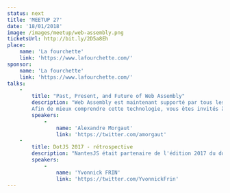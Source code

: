 ```yaml
---
status: next
title: 'MEETUP 27'
date: '18/01/2018'
image: /images/meetup/web-assembly.png
ticketsUrl: http://bit.ly/2D5a8Eh
place:
    name: 'La fourchette'
    link: 'https://www.lafourchette.com/'
sponsor:
    name: 'La fourchette'
    link: 'https://www.lafourchette.com/'
talks:
    -
        title: "Past, Present, and Future of Web Assembly"
        description: "Web Assembly est maintenant supporté par tous les navigateurs moderne. Certains y voient une solution pour developper pour le web sans JavaScript, tandis que d'autres sont plus excités par les performances annoncées.
        Afin de mieux comprendre cette technologie, vous êtes invités à un voyage de ses origines au present, suivi d'une vision sur les impacts concrets que nous pouvons attendre pour les années qui suivent."
        speakers:
            -
                name: 'Alexandre Morgaut'
                link: 'https://twitter.com/amorgaut'
    -
        title: DotJS 2017 - rétrospective
        description: "NantesJS était partenaire de l'édition 2017 du dotJS. Nous vous proposons un retour de cet événement incontournable, pour rester à la pointe des actus du monde JavaScript"
        speakers:
            -
                name: 'Yvonnick FRIN'
                link: 'https://twitter.com/YvonnickFrin'
---
```

